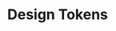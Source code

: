 ---
layout: lyne-overview.njk
tags: level3
key: basics-lyne_en
title: Design Tokens
parent: lyne_en
order: 30
basics: true
components: false
---